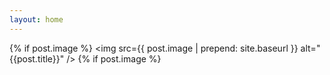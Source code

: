 ```yaml
---
layout: home
---
```


{% if post.image %}
<img src={{ post.image | prepend: site.baseurl }} alt="{{post.title}}" />
{% if post.image %}
